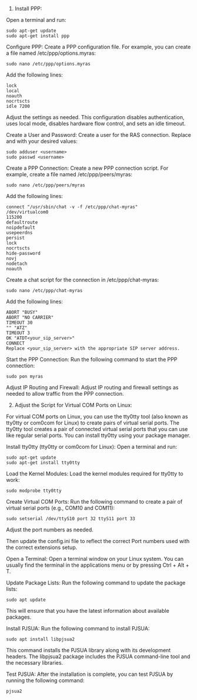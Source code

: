 1. Install PPP:

Open a terminal and run:

    sudo apt-get update
    sudo apt-get install ppp

Configure PPP:
Create a PPP configuration file. For example, you can create a file named /etc/ppp/options.myras:

    sudo nano /etc/ppp/options.myras

Add the following lines:

    lock
    local
    noauth
    nocrtscts
    idle 7200

Adjust the settings as needed. This configuration disables authentication, uses local mode, disables hardware flow control, and sets an idle timeout.

Create a User and Password:
Create a user for the RAS connection. Replace <username> and <password> with your desired values:

    sudo adduser <username>
    sudo passwd <username>

Create a PPP Connection:
Create a new PPP connection script. For example, create a file named /etc/ppp/peers/myras:

    sudo nano /etc/ppp/peers/myras
Add the following lines:

    connect "/usr/sbin/chat -v -f /etc/ppp/chat-myras"
    /dev/virtualcom0
    115200
    defaultroute
    noipdefault
    usepeerdns
    persist
    lock
    nocrtscts
    hide-password
    novj
    nodetach
    noauth

Create a chat script for the connection in /etc/ppp/chat-myras:


    sudo nano /etc/ppp/chat-myras

Add the following lines:


    ABORT "BUSY"
    ABORT "NO CARRIER"
    TIMEOUT 30
    "" "ATZ"
    TIMEOUT 3
    OK "ATDT<your_sip_server>"
    CONNECT
    Replace <your_sip_server> with the appropriate SIP server address.

Start the PPP Connection:
Run the following command to start the PPP connection:


    sudo pon myras
Adjust IP Routing and Firewall:
Adjust IP routing and firewall settings as needed to allow traffic from the PPP connection.

2. Adjust the Script for Virtual COM Ports on Linux:

For virtual COM ports on Linux, you can use the tty0tty tool (also known as tty0tty or com0com for Linux) to create pairs of virtual serial ports. The tty0tty tool creates a pair of connected virtual serial ports that you can use like regular serial ports. You can install tty0tty using your package manager.

Install tty0tty (tty0tty or com0com for Linux):
Open a terminal and run:


    sudo apt-get update
    sudo apt-get install tty0tty

Load the Kernel Modules:
Load the kernel modules required for tty0tty to work:


    sudo modprobe tty0tty

Create Virtual COM Ports:
Run the following command to create a pair of virtual serial ports (e.g., COM10 and COM11):


    sudo setserial /dev/ttyS10 port 32 ttyS11 port 33

Adjust the port numbers as needed.

Then update the config.ini file to reflect the correct Port numbers used with the correct extensions setup.

Open a Terminal:
Open a terminal window on your Linux system. You can usually find the terminal in the applications menu or by pressing Ctrl + Alt + T.

Update Package Lists:
Run the following command to update the package lists:


    sudo apt update
This will ensure that you have the latest information about available packages.

Install PJSUA:
Run the following command to install PJSUA:


    sudo apt install libpjsua2
This command installs the PJSUA library along with its development headers. The libpjsua2 package includes the PJSUA command-line tool and the necessary libraries.

Test PJSUA:
After the installation is complete, you can test PJSUA by running the following command:

    pjsua2